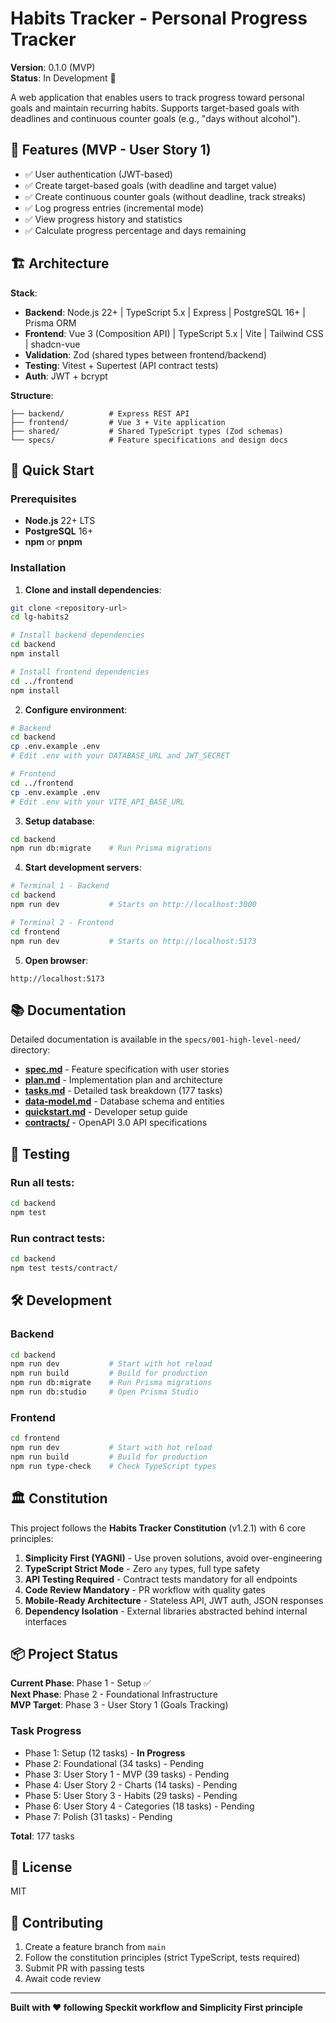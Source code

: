 # Habits Tracker - Personal Progress Tracker

**Version**: 0.1.0 (MVP)  
**Status**: In Development 🚧

A web application that enables users to track progress toward personal goals and maintain recurring habits. Supports target-based goals with deadlines and continuous counter goals (e.g., "days without alcohol").

## 🎯 Features (MVP - User Story 1)

- ✅ User authentication (JWT-based)
- ✅ Create target-based goals (with deadline and target value)
- ✅ Create continuous counter goals (without deadline, track streaks)
- ✅ Log progress entries (incremental mode)
- ✅ View progress history and statistics
- ✅ Calculate progress percentage and days remaining

## 🏗️ Architecture

**Stack**:
- **Backend**: Node.js 22+ | TypeScript 5.x | Express | PostgreSQL 16+ | Prisma ORM
- **Frontend**: Vue 3 (Composition API) | TypeScript 5.x | Vite | Tailwind CSS | shadcn-vue
- **Validation**: Zod (shared types between frontend/backend)
- **Testing**: Vitest + Supertest (API contract tests)
- **Auth**: JWT + bcrypt

**Structure**:
```
├── backend/          # Express REST API
├── frontend/         # Vue 3 + Vite application
├── shared/           # Shared TypeScript types (Zod schemas)
└── specs/            # Feature specifications and design docs
```

## 🚀 Quick Start

### Prerequisites

- **Node.js** 22+ LTS
- **PostgreSQL** 16+
- **npm** or **pnpm**

### Installation

1. **Clone and install dependencies**:
```bash
git clone <repository-url>
cd lg-habits2

# Install backend dependencies
cd backend
npm install

# Install frontend dependencies
cd ../frontend
npm install
```

2. **Configure environment**:
```bash
# Backend
cd backend
cp .env.example .env
# Edit .env with your DATABASE_URL and JWT_SECRET

# Frontend
cd ../frontend
cp .env.example .env
# Edit .env with your VITE_API_BASE_URL
```

3. **Setup database**:
```bash
cd backend
npm run db:migrate    # Run Prisma migrations
```

4. **Start development servers**:
```bash
# Terminal 1 - Backend
cd backend
npm run dev           # Starts on http://localhost:3000

# Terminal 2 - Frontend
cd frontend
npm run dev           # Starts on http://localhost:5173
```

5. **Open browser**:
```
http://localhost:5173
```

## 📚 Documentation

Detailed documentation is available in the `specs/001-high-level-need/` directory:

- **[spec.md](./specs/001-high-level-need/spec.md)** - Feature specification with user stories
- **[plan.md](./specs/001-high-level-need/plan.md)** - Implementation plan and architecture
- **[tasks.md](./specs/001-high-level-need/tasks.md)** - Detailed task breakdown (177 tasks)
- **[data-model.md](./specs/001-high-level-need/data-model.md)** - Database schema and entities
- **[quickstart.md](./specs/001-high-level-need/quickstart.md)** - Developer setup guide
- **[contracts/](./specs/001-high-level-need/contracts/)** - OpenAPI 3.0 API specifications

## 🧪 Testing

### Run all tests:
```bash
cd backend
npm test
```

### Run contract tests:
```bash
cd backend
npm test tests/contract/
```

## 🛠️ Development

### Backend

```bash
cd backend
npm run dev           # Start with hot reload
npm run build         # Build for production
npm run db:migrate    # Run Prisma migrations
npm run db:studio     # Open Prisma Studio
```

### Frontend

```bash
cd frontend
npm run dev           # Start with hot reload
npm run build         # Build for production
npm run type-check    # Check TypeScript types
```

## 🏛️ Constitution

This project follows the **Habits Tracker Constitution** (v1.2.1) with 6 core principles:

1. **Simplicity First (YAGNI)** - Use proven solutions, avoid over-engineering
2. **TypeScript Strict Mode** - Zero `any` types, full type safety
3. **API Testing Required** - Contract tests mandatory for all endpoints
4. **Code Review Mandatory** - PR workflow with quality gates
5. **Mobile-Ready Architecture** - Stateless API, JWT auth, JSON responses
6. **Dependency Isolation** - External libraries abstracted behind internal interfaces

## 📦 Project Status

**Current Phase**: Phase 1 - Setup ✅  
**Next Phase**: Phase 2 - Foundational Infrastructure  
**MVP Target**: Phase 3 - User Story 1 (Goals Tracking)

### Task Progress

- Phase 1: Setup (12 tasks) - **In Progress**
- Phase 2: Foundational (34 tasks) - Pending
- Phase 3: User Story 1 - MVP (39 tasks) - Pending
- Phase 4: User Story 2 - Charts (14 tasks) - Pending
- Phase 5: User Story 3 - Habits (29 tasks) - Pending
- Phase 6: User Story 4 - Categories (18 tasks) - Pending
- Phase 7: Polish (31 tasks) - Pending

**Total**: 177 tasks

## 📝 License

MIT

## 👥 Contributing

1. Create a feature branch from `main`
2. Follow the constitution principles (strict TypeScript, tests required)
3. Submit PR with passing tests
4. Await code review

---

**Built with ❤️ following Speckit workflow and Simplicity First principle**

